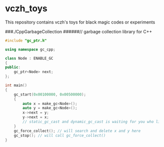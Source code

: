 vczh_toys
=========

This repository contains vczh's toys for black magic codes or experiments

###./CppGarbageCollection
######// garbage collection library for C++
```c++
#include "gc_ptr.h"

using namespace gc_cpp;

class Node : ENABLE_GC
{
public:
    gc_ptr<Node> next;
};

int main()
{
    gc_start(0x00100000, 0x00500000);
    {
        auto x = make_gc<Node>();
        auto y = make_gc<Node>();
        x->next = y;
        y->next = x;
        // static_gc_cast and dynamic_gc_cast is waiting for you who like doing pointer conversion
    }
    gc_force_collect(); // will search and delete x and y here
    gc_stop(); // will call gc_force_collect()
}

```
